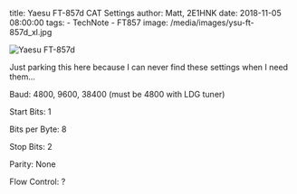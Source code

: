 title: Yaesu FT-857d CAT Settings
author: Matt, 2E1HNK
date: 2018-11-05 08:00:00
tags:
    - TechNote
    - FT857
image: /media/images/ysu-ft-857d_xl.jpg



![Yaesu FT-857d]([[images/ysu-ft-857d_xl.jpg]])


Just parking this here because I can never find these settings when I need them...


Baud: 4800, 9600, 38400 (must be 4800 with LDG tuner)

Start Bits: 1

Bits per Byte: 8

Stop Bits: 2

Parity: None

Flow Control: ?
